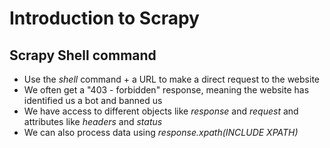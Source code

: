 # Introduction to Scrapy
## Scrapy Shell command
- Use the _shell_ command + a URL to make a direct request to the website
- We often get a "403 - forbidden" response, meaning the website has identified us a bot and banned us
- We have access to different objects like _response_ and _request_ and attributes like _headers_ and _status_
- We can also process data using _response.xpath(INCLUDE XPATH)_
